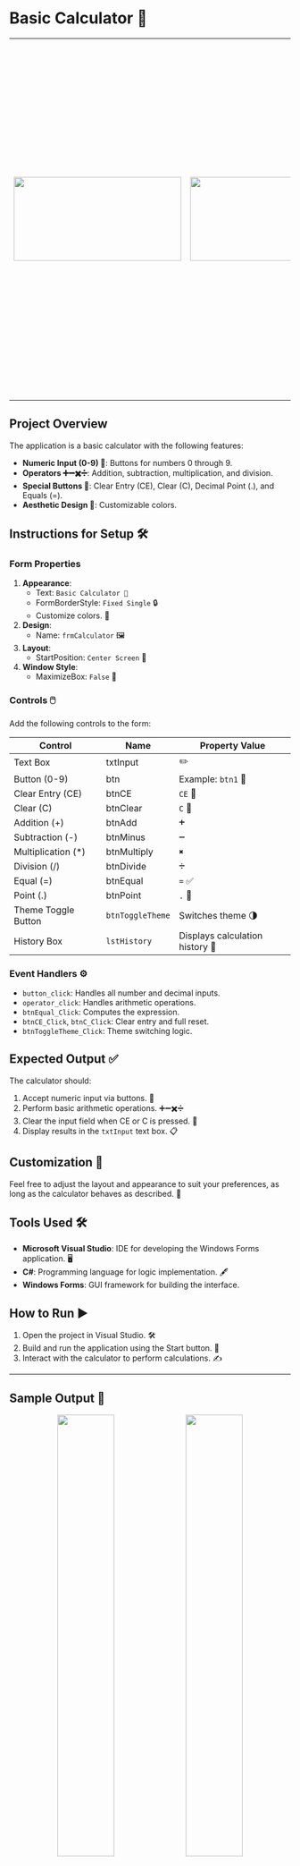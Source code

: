 # Basic Calculator 🧮   
<table>
  <tr>
    <td>
      <img src="https://github.com/user-attachments/assets/12ba7e16-c56d-4849-8d94-f966257a1035" width="300" height="150">
    </td>
    <td>
      <img src="https://github.com/user-attachments/assets/fbbe0463-e2a2-4029-99a2-46e60b68c487" width="300" height="150">
    </td>
    <td style="vertical-align: top; padding-left: 20px;">
      This project is a simple C# Windows Forms calculator that performs basic arithmetic operations—addition, subtraction, multiplication, and division—with support for decimals, a history log, and a theme toggle. It features a clean, user-friendly interface with responsive buttons and event-driven logic, making it both functional and aesthetically pleasing. ✨
    </td>
  </tr>
</table>


## Project Overview
The application is a basic calculator with the following features:
- **Numeric Input (0-9) 🔢**: Buttons for numbers 0 through 9.
- **Operators ➕➖✖️➗**: Addition, subtraction, multiplication, and division.
- **Special Buttons 🧹**: Clear Entry (CE), Clear (C), Decimal Point (.), and Equals (=).
- **Aesthetic Design 🎨**: Customizable colors.

## Instructions for Setup 🛠️

### Form Properties
1. **Appearance**:
    - Text: `Basic Calculator 🧮`
    - FormBorderStyle: `Fixed Single` 🔒
    - Customize colors. 🎨
2. **Design**:
    - Name: `frmCalculator` 🖼️
3. **Layout**:
    - StartPosition: `Center Screen` 🎯
4. **Window Style**:
    - MaximizeBox: `False` 🚫

### Controls 🖱️
Add the following controls to the form:

| Control                | Name        | Property Value               |
|------------------------|-------------|------------------------------|
| Text Box               | txtInput    | ✏️                            |
| Button (0-9)           | btn<Number> | Example: `btn1` 🔢            |
| Clear Entry (CE)       | btnCE       | `CE` 🧹                       |
| Clear (C)              | btnClear    | `C` 🧽                        |
| Addition (+)           | btnAdd      | `➕`                          |
| Subtraction (-)        | btnMinus    | `➖`                          |
| Multiplication (*)     | btnMultiply | `✖️`                         |
| Division (/)           | btnDivide   | `➗`                          |
| Equal (=)              | btnEqual    | `=` ✅                        |
| Point (.)              | btnPoint    | `.` 🔘                        |
| Theme Toggle Button    | `btnToggleTheme` | Switches theme 🌗               |
| History Box            | `lstHistory` | Displays calculation history 📜   |

### Event Handlers ⚙️
- `button_click`: Handles all number and decimal inputs.
- `operator_click`: Handles arithmetic operations.
- `btnEqual_Click`: Computes the expression.
- `btnCE_Click`, `btnC_Click`: Clear entry and full reset.
- `btnToggleTheme_Click`: Theme switching logic.

## Expected Output ✅
The calculator should:
1. Accept numeric input via buttons. 🔢
2. Perform basic arithmetic operations. ➕➖✖️➗
3. Clear the input field when CE or C is pressed. 🧹
4. Display results in the `txtInput` text box. 📋

## Customization 🎨
Feel free to adjust the layout and appearance to suit your preferences, as long as the calculator behaves as described. 🌟

## Tools Used 🛠️
- **Microsoft Visual Studio**: IDE for developing the Windows Forms application. 🖥️
- **C#**: Programming language for logic implementation. 🖋️
- **Windows Forms**: GUI framework for building the interface.

## How to Run ▶️
1. Open the project in Visual Studio. 🛠️
2. Build and run the application using the Start button. 🚀
3. Interact with the calculator to perform calculations. ✍️

----
<h2>Sample Output 🔢 </h2>

<p align="center">
  <img src="https://github.com/user-attachments/assets/af0070ae-9a3f-4556-a840-3067a8c5bc05" width="45%" />
  <img src="https://github.com/user-attachments/assets/1fdfc39a-1d4d-4d2b-976d-78d49d9e2d10" width="45%" />
</p>

<p align="center">
  <img src="https://github.com/user-attachments/assets/346d52a9-5a82-4e74-a56b-6a3138d9417a" width="45%" />
  <img src="https://github.com/user-attachments/assets/4a5fb285-ca8d-4fc7-a84e-2d9e35b8969c" width="45%" />
</p>

<p align="center">
  <img src="https://github.com/user-attachments/assets/5647aa44-92a1-46f7-8244-3aa5205ddd44" width="45%" />
  <img src="https://github.com/user-attachments/assets/a3bcfea6-5c72-4bfc-afa0-d09ee832fba7" width="45%" />
</p>

----
## Contact ✉️
Found a bug or want to suggest a feature? Feel free to open an issue or drop a message!


> _"Simplicity is the soul of efficiency." — Austin Freeman_ ✨
